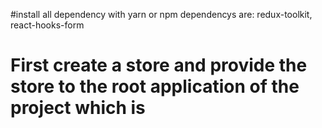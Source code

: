 #install all dependency with
yarn or npm 
dependencys are: redux-toolkit, react-hooks-form


# First create a store and provide the store to the root application of the project which is